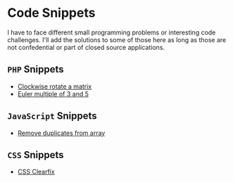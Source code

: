 # Code Snippets
I have to face different small programming problems or interesting code challenges. I'll add the solutions to some of those here as long as those are not confedential or part of closed source applications.

## `PHP` Snippets
* [Clockwise rotate a matrix](https://github.com/ashiqur-rony/code_snippets/blob/master/matrix_rotate_clockwise.php)
* [Euler multiple of 3 and 5](https://github.com/ashiqur-rony/code_snippets/blob/master/euler_multiple_of_3_5.php)

## `JavaScript` Snippets
* [Remove duplicates from array](https://github.com/ashiqur-rony/code_snippets/blob/master/array_unique.js)

## `CSS` Snippets
* [CSS Clearfix](https://github.com/ashiqur-rony/code_snippets/blob/master/clearfix.css)
